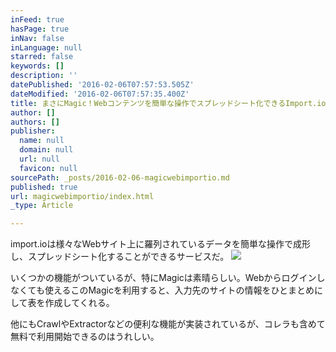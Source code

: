 ```yaml
---
inFeed: true
hasPage: true
inNav: false
inLanguage: null
starred: false
keywords: []
description: ''
datePublished: '2016-02-06T07:57:53.505Z'
dateModified: '2016-02-06T07:57:35.400Z'
title: まさにMagic！Webコンテンツを簡単な操作でスプレッドシート化できるImport.io
author: []
authors: []
publisher:
  name: null
  domain: null
  url: null
  favicon: null
sourcePath: _posts/2016-02-06-magicwebimportio.md
published: true
url: magicwebimportio/index.html
_type: Article

---
```

import.ioは様々なWebサイト上に羅列されているデータを簡単な操作で成形し、スプレッドシート化することができるサービスだ。
![](https://the-grid-user-content.s3-us-west-2.amazonaws.com/0901ba1e-9ea7-4e4d-9124-cff0b4544fd4.png)

いくつかの機能がついているが、特にMagicは素晴らしい。Webからログインしなくても使えるこのMagicを利用すると、入力先のサイトの情報をひとまとめにして表を作成してくれる。

他にもCrawlやExtractorなどの便利な機能が実装されているが、コレラも含めて無料で利用開始できるのはうれしい。